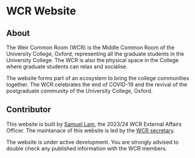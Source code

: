 # WCR Website

## About
The Weir Common Room (WCR) is the Middle Common Room of the University College, Oxford, representing all the graduate students in the University College. The WCR is also the physical space in the College where graduate students can relax and socialise.

The website forms part of an ecosystem to bring the college communities together. The WCR celebrates the end of COVID-19 and the revival of the postgraduate community of the University College, Oxford.

## Contributor
This website is built by [Samuel Lam](https://samuel-chlam.github.io/newsite/), the 2023/24 WCR External Affairs Officer. The maintanace of this website is led by the [WCR secretary](https://univox-students.github.io/wcr/#/governance).

The website is under active development. You are strongly advised to double check any published information with the WCR members.




